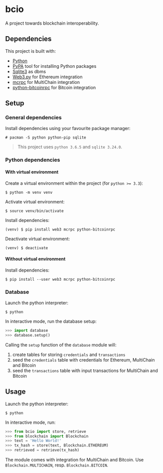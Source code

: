 # bcio

A project towards blockchain interoperability.

## Dependencies

This project is built with:

- [Python](https://www.python.org/)
- [PyPA](https://pip.pypa.io/en/stable/) tool for installing Python packages
- [Sqlite3](https://www.sqlite.org/index.html) as dbms
- [Web3.py](https://web3py.readthedocs.io/en/stable/) for Ethereum integration
- [mcrpc](https://github.com/coblo/mcrpc) for MultiChain integration
- [python-bitcoinrpc](https://github.com/jgarzik/python-bitcoinrpc) for Bitcoin integration

## Setup

### General dependencies

Install dependencies using your favourite package manager:

```
# pacman -S python python-pip sqlite
```

> This project uses `python 3.6.5` and `sqlite 3.24.0`.

### Python dependencies

#### With virtual environment

Create a virtual environment within the project (for `python >= 3.3`):

```
$ python -m venv venv
```

Activate virtual environment:

```
$ source venv/bin/activate
```

Install dependencies:

```
(venv) $ pip install web3 mcrpc python-bitcoinrpc
```

Deactivate virtual environment:

```
(venv) $ deactivate
```

#### Without virtual environment

Install dependencies:

```
$ pip install --user web3 mcrpc python-bitcoinrpc
```

### Database

Launch the python interpreter:

```
$ python
```

In interactive mode, run the database setup:

```python
>>> import database
>>> database.setup()
```

Calling the `setup` function of the `database` module will:

1. create tables for storing `credentials` and `transactions`
2. seed the `credentials` table with credentials for Ethereum, MultiChain and Bitcoin
3. seed the `transactions` table with input transactions for MultiChain and Bitcoin

## Usage

Launch the python interpreter:

```
$ python
```

In interactive mode, run:

```python
>>> from bcio import store, retrieve
>>> from blockchain import Blockchain
>>> text = 'Hello World!'
>>> tx_hash = store(text, Blockchain.ETHEREUM)
>>> retrieved = retrieve(tx_hash)
```

The module comes with integration for MultiChain and Bitcoin. Use `Blockchain.MULTICHAIN`, resp. `Blockchain.BITCOIN`.
